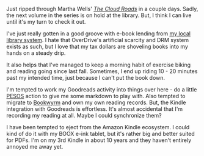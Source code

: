 
Just ripped through Martha Wells' [_The Cloud Roads_](https://www.goodreads.com/book/show/41742208-the-cloud-roads) in a couple days. Sadly, the next volume in the series is on hold at the library. But, I think I can live until it's my turn to check it out.

I've just really gotten in a good groove with e-book lending from [my local library system](https://multcolib.overdrive.com/). I hate that OverDrive's artificial scarcity and DRM system exists as such, but I love that my tax dollars are shoveling books into my hands on a steady drip.

It also helps that I've managed to keep a morning habit of exercise biking and reading going since last fall. Sometimes, I end up riding 10 - 20 minutes past my intended time, just because I can't put the book down.

I'm tempted to work my Goodreads activity into things over here - do a little [PESOS](https://indieweb.org/PESOS) action to give me some markdown to play with. Also tempted to migrate to [Bookwyrm](https://github.com/bookwyrm-social/bookwyrm) and own my own reading records. But, the Kindle integration with Goodreads is effortless. It's almost accidental that I'm recording my reading at all. Maybe I could synchronize them?

I have been tempted to eject from the Amazon Kindle ecosystem. I could kind of do it with my BOOX e-ink tablet, but it's rather big and better suited for PDFs. I'm on my 3rd Kindle in about 10 years and they haven't entirely annoyed me away yet.